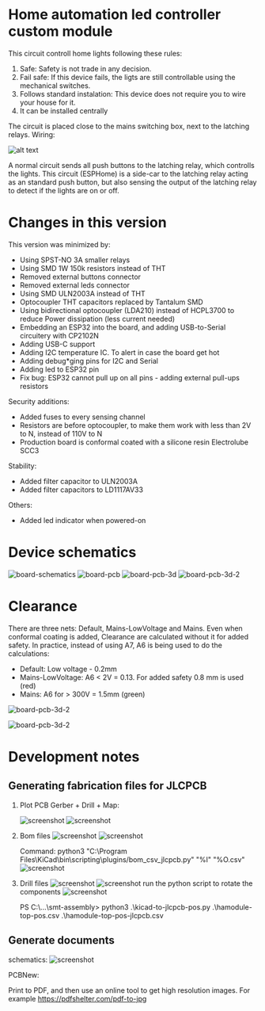  # Home automation led controller custom module

 This circuit controll home lights following these rules:
 1. Safe: Safety is not trade in any decision.
 1. Fail safe: If this device fails, the ligts are still controllable using the mechanical switches.
 1. Follows standard instalation: This device does not require you to wire your house for it.
 1. It can be installed centrally

The circuit is placed close to the mains switching box, next to the latching relays. Wiring: 

![alt text](readme-media/relay-wiring.png)

A normal circuit sends all push buttons to the latching relay, which controlls the lights.
This circuit (ESPHome) is a side-car to the latching relay acting as an standard push button, but also sensing the output of the latching relay to detect if the lights are on or off.

# Changes in this version

This version was minimized by:
* Using SPST-NO 3A smaller relays
* Using SMD 1W 150k resistors instead of THT
* Removed external buttons connector
* Removed external leds connector
* Using SMD ULN2003A instead of THT
* Optocoupler THT capacitors replaced by Tantalum SMD
* Using bidirectional optocoupler (LDA210) instead of HCPL3700 to reduce Power dissipation (less current needed)
* Embedding an ESP32 into the board, and adding USB-to-Serial circuitery with CP2102N
* Adding USB-C support
* Adding I2C temperature IC. To alert in case the board get hot
* Adding debug*ging pins for I2C and Serial
* Adding led to ESP32 pin
* Fix bug: ESP32 cannot pull up on all pins - adding external pull-ups resistors

Security additions:
* Added fuses to every sensing channel
* Resistors are before optocoupler, to make them work with less than 2V to N, instead of 110V to N
* Production board is conformal coated with a silicone resin Electrolube SCC3

Stability:
* Added filter capacitor to ULN2003A
* Added filter capacitors to LD1117AV33

Others:
* Added led indicator when powered-on

# Device schematics

![board-schematics](readme-media/board-schematics.svg)
![board-pcb](readme-media/board-pcb.png)
![board-pcb-3d](readme-media/board-pcb-3d.png)
![board-pcb-3d-2](readme-media/board-pcb-3d-2.png)

# Clearance
There are three nets: Default, Mains-LowVoltage and Mains. Even when conformal coating is added, Clearance are calculated without it for added safety. In practice, instead of using A7, A6 is being used to do the calculations:

* Default: Low voltage - 0.2mm
* Mains-LowVoltage: A6 < 2V = 0.13. For added safety 0.8 mm is used (red) 
* Mains: A6 for > 300V = 1.5mm (green)

![board-pcb-3d-2](readme-media/clearance-calculation.png)

![board-pcb-3d-2](readme-media/clearance-configuration.png)

# Development notes

## Generating fabrication files for JLCPCB
1. Plot PCB Gerber + Drill + Map:

    ![screenshot](readme-media/tutorial/plot-1.png)
    ![screenshot](readme-media/tutorial/plot-2.png)

1. Bom files
    ![screenshot](readme-media/tutorial/bom-1.png)
    ![screenshot](readme-media/tutorial/bom-2.png)

    Command: python3 "C:\Program Files\KiCad\bin\scripting\plugins/bom_csv_jlcpcb.py" "%I" "%O.csv"
    ![screenshot](readme-media/tutorial/bom-3.png)

1. Drill files
    ![screenshot](readme-media/tutorial/pos-1.png)
    ![screenshot](readme-media/tutorial/pos-2.png)
    run the python script to rotate the components
    ![screenshot](readme-media/tutorial/pos-3.png)

    PS C:\\...\smt-assembly> python3 .\kicad-to-jlcpcb-pos.py .\hamodule-top-pos.csv .\hamodule-top-pos-jlcpcb.csv

## Generate documents

schematics:
![screenshot](readme-media/tutorial/gen-images-1.png)

PCBNew:

Print to PDF, and then use an online tool to get high resolution images. For example https://pdfshelter.com/pdf-to-jpg